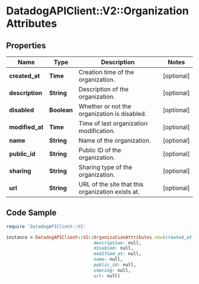 # DatadogAPIClient::V2::OrganizationAttributes

## Properties

Name | Type | Description | Notes
------------ | ------------- | ------------- | -------------
**created_at** | **Time** | Creation time of the organization. | [optional] 
**description** | **String** | Description of the organization. | [optional] 
**disabled** | **Boolean** | Whether or not the organization is disabled. | [optional] 
**modified_at** | **Time** | Time of last organization modification. | [optional] 
**name** | **String** | Name of the organization. | [optional] 
**public_id** | **String** | Public ID of the organization. | [optional] 
**sharing** | **String** | Sharing type of the organization. | [optional] 
**url** | **String** | URL of the site that this organization exists at. | [optional] 

## Code Sample

```ruby
require 'DatadogAPIClient::V2'

instance = DatadogAPIClient::V2::OrganizationAttributes.new(created_at: null,
                                 description: null,
                                 disabled: null,
                                 modified_at: null,
                                 name: null,
                                 public_id: null,
                                 sharing: null,
                                 url: null)
```


